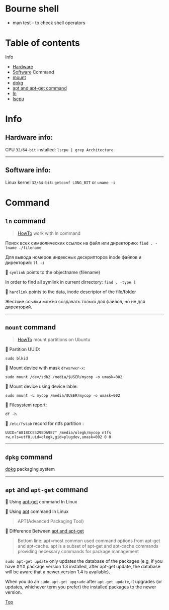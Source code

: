 # Bourne shell

- man test - to check shell operators

# Table of contents

Info
- [Hardware](#hardware-info)
- [Software](#software-info)
Command
- [mount](#mount-command)
- [dpkg](#dpkg-command)
- [apt and apt-get command](#apt-and-apt-get-command)
- [ln](#ln-command)
- [lscpu](#lscpu-command)

# Info

## Hardware info:

CPU `32/64-bit` installed: `lscpu | grep Architecture`

---

## Software info:

Linux kernel `32/64-bit`: `getconf LONG_BIT` or `uname -i`


# Command

## `ln` command

> [HowTo](https://www.ibm.com/developerworks/ru/library/l-lpic1-v3-104-6/index.html) work with ln command

Поиск всех символических ссылок на файл или директорию: `find . -lname ./filename`

Для вывода номеров индексных дескрипторов inode файлов и директорий: `ll -i` 

:penguin: `symlink` points to the objectname (filename)

In order to find all symlink in current dirrectory: `find . -type l`

:penguin: `hardlink` points to the data, inode descriptor of the file/folder

Жесткие ссылки можно создавать только для файлов, но не для директорий. 

---

## `mount` command

> [HowTo](https://help.ubuntu.ru/wiki/%D0%BC%D0%BE%D0%BD%D1%82%D0%B8%D1%80%D0%BE%D0%B2%D0%B0%D0%BD%D0%B8%D0%B5_%D1%80%D0%B0%D0%B7%D0%B4%D0%B5%D0%BB%D0%BE%D0%B2) mount partitions on Ubuntu

:penguin: Partition UUID:

`sudo blkid`

:penguin: Mount device with mask `drwxrwxr-x`:

`sudo mount /dev/sdb2 /media/$USER/mycop -o umask=002`

:penguin: Mount device using device lable:

`sudo mount -L mycop /media/$USER/mycop -o umask=002`

:penguin: Filesystem report:

`df -h`

:penguin: `/etc/fstab` record for ntfs partition :

`UUID="A818CCE429EDA9E7" /media/olegk/mycop ntfs rw,nls=utf8,uid=olegk,gid=plugdev,umask=002 0 0`

---

## `dpkg` command

[dpkg](https://wiki.debian.org/DebianPackageManagement) packaging system

---

## `apt` and `apt-get` command

:penguin: Using [apt-get](https://itsfoss.com/apt-get-linux-guide/) command In Linux

:penguin: Using [apt](https://itsfoss.com/apt-command-guide/) command In Linux
> APT(Advanced Packaging Tool)

:penguin: Difference Between [apt and apt-get](https://itsfoss.com/apt-vs-apt-get-difference/)
> Bottom line: apt=most common used command options from apt-get and apt-cache.
> apt is a subset of apt-get and apt-cache commands providing necessary commands for package management

`sudo apt-get update` only updates the database of the packages (e.g, if you have XYX package version 1.3 installed, after apt-get update, the database will be aware that a newer version 1.4 is available).

When you do an `sudo apt-get upgrade` after `apt-get update`, it upgrades (or updates, whichever term you prefer) the installed packages to the newer version.

[Top](#table-of-contents)
